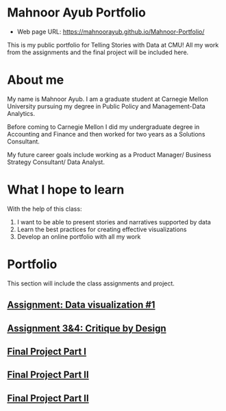 # Mahnoor Ayub Portfolio

- Web page URL:  https://mahnoorayub.github.io/Mahnoor-Portfolio/


This is my public portfolio for Telling Stories with Data at CMU!  All my work from the assignments and the final project will be included here.  

# About me
My name is Mahnoor Ayub. I am a graduate student at Carnegie Mellon University pursuing my degree in Public Policy and Management-Data Analytics.

Before coming to Carnegie Mellon I did my undergraduate degree in Accounting and Finance and then worked for two years as a Solutions Consultant. 

My future career goals include working as a Product Manager/ Business Strategy Consultant/ Data Analyst. 

# What I hope to learn
With the help of this class: 

1. I want to be able to present stories and narratives supported by data
2. Learn the best practices for creating effective visualizations 
3. Develop an online portfolio with all my work


# Portfolio
This section will include the class assignments and project. 

## [Assignment: Data visualization #1](/visualizing-government-debt.md)


## [Assignment 3&4: Critique by Design](critique-by-design.md)
 

## [Final Project Part I](final-project-part-one.md)

## [Final Project Part II](final-project-part-two.md)

## [Final Project Part II](final-project-part-three.md)

